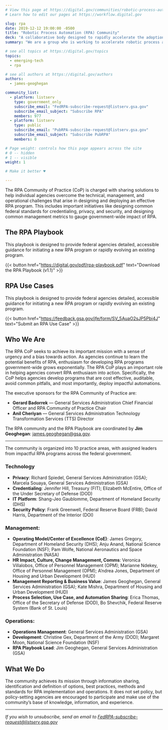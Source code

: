 ```yaml
---
# View this page at https://digital.gov/communities/robotic-process-automation-rpa
# Learn how to edit our pages at https://workflow.digital.gov

slug: rpa
date: 2019-12-12 19:00:00 -0500
title: "Robotic Process Automation (RPA) Community"
deck: "A collaborative body designed to rapidly accelerate the adoption of RPA technology across the federal government"
summary: "We are a group who is working to accelerate robotic process automation (RPA) adoption in the federal government."

# see all topics at https://digital.gov/topics
topics:
  - emerging-tech
  - rpa

# see all authors at https://digital.gov/authors
authors:
  - james-geoghegan

community_list:
  - platform: listserv
    type: government_only
    subscribe_email: "FedRPA-subscribe-request@listserv.gsa.gov"
    subscribe_email_subject: "Subscribe RPA"
    members: 977
  - platform: listserv
    type: public
    subscribe_email: "PubRPA-subscribe-request@listserv.gsa.gov"
    subscribe_email_subject: "Subscribe PubRPA"
    members: 0

# Page weight: controls how this page appears across the site
# 0 -- hidden
# 1 -- visible
weight: 1

# Make it better ♥

---
```


The RPA Community of Practice (CoP) is charged with sharing solutions to help individual agencies overcome the technical, management, and operational challenges that arise in designing and deploying an effective RPA program. This includes important initiatives like designing common federal standards for credentialing, privacy, and security, and designing common management metrics to gauge government-wide impact of RPA.

## The RPA Playbook

This playbook is designed to provide federal agencies detailed, accessible guidance for initiating a new RPA program or rapidly evolving an existing program.

{{< button href="https://digital.gov/pdf/rpa-playbook.pdf" text="Download the RPA Playbook (v1.1)" >}}

## RPA Use Cases

This playbook is designed to provide federal agencies detailed, accessible guidance for initiating a new RPA program or rapidly evolving an existing program.

{{< button href="https://feedback.gsa.gov/jfe/form/SV_5AuaO2sJP5Pbi4J" text="Submit an RPA Use Case" >}}

## Who We Are

The RPA CoP seeks to achieve its important mission with a sense of urgency and a bias towards action. As agencies continue to learn the potential benefits of RPA, enthusiasm for developing RPA programs government-wide grows exponentially. The RPA CoP plays an important role in helping agencies convert RPA enthusiasm into action. Specifically, the CoP helps agencies develop programs that are cost effective, auditable, avoid common pitfalls, and most importantly, deploy impactful automations.

The executive sponsors for the RPA Community of Practice are:

- **Gerard Badorrek** — General Services Administration Chief Financial Officer and RPA Community of Practice Chair
- **Anil Cheriyan** — General Services Administration Technology Transformation Services (TTS) Director

The RPA community and the RPA Playbook are coordinated by **Jim Geoghegan**: [james.geoghegan@gsa.gov](mailto:james.geoghegan@gsa.gov).

---

The community is organized into 10 practice areas, with assigned leaders from impactful RPA programs across the federal government.

### Technology

- **Privacy**: Richard Spiedel, General Services Administration (GSA); Marcela Souaya, General Services Administration (GSA)
- **Credentialing**: Jennifer Hill, Treasury (FIT); Elizabeth McEntire, Office of the Under Secretary of Defense (DOD)
- **IT Platform**: Shang-Jeo Gaublomme, Department of Homeland Security (DHS)
- **Security Policy**: Frank Greenwell, Federal Reserve Board (FRB); David Harris, Department of the Interior (DOI)

### Management:

- **Operating Model/Center of Excellence (CoE)**: James Gregory, Department of Homeland Security (DHS); Anju Anand, National Science Foundation (NSF); Pam Wolfe, National Aeronautics and Space Administration (NASA)
- **HR Impact, Culture, Change Management, Comms**: Veronica Villalobos, Office of Personnel Management (OPM); Marianne Ndekey, Office of Personnel Management (OPM); A’ndrea Jones, Department of Housing and Urban Development (HUD)
- **Management Reporting & Business Value**: James Geoghegan, General Services Administration (GSA); Kate Mishra, Department of Housing and Urban Development (HUD)
- **Process Selection, Use Case, and Automation Sharing**: Erica Thomas, Office of the Secretary of Defense (DOD), Bo Shevchik, Federal Reserve System (Bank of St. Louis)

### Operations:

- **Operations Management**: General Services Administration (GSA)
- **Development**: Christine Gex, Department of the Army (DOD); Margaret Moon, National Science Foundation (NSF)
- **RPA Playbook Lead**: Jim Geoghegan, General Services Administration (GSA)

## What We Do

The community achieves its mission through information sharing, identification and definition of options, best practices, methods and standards for RPA implementation and operations. It does not set policy, but policy-setting agencies are encouraged to participate and make use of the community’s base of knowledge, information, and experience.

---

_If you wish to unsubscribe, send an email to [FedRPA-subscribe-request@listserv.gsa.gov](mailto:FedRPA-subscribe-request@listserv.gsa.gov)_
